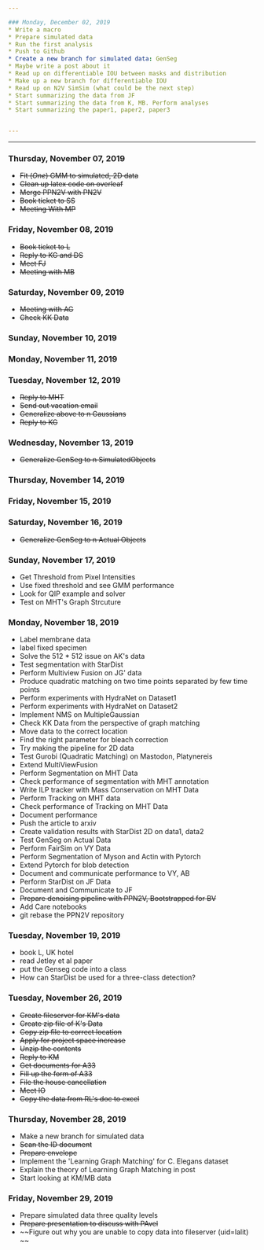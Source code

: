 ```yaml
---

### Monday, December 02, 2019
* Write a macro
* Prepare simulated data
* Run the first analysis
* Push to Github
* Create a new branch for simulated data: GenSeg
* Maybe write a post about it
* Read up on differentiable IOU between masks and distribution
* Make up a new branch for differentiable IOU
* Read up on N2V SimSim (what could be the next step)
* Start summarizing the data from JF
* Start summarizing the data from K, MB. Perform analyses
* Start summarizing the paper1, paper2, paper3


---
```


---

### Thursday, November 07, 2019
* ~~Fit (*One*) GMM to simulated, 2D data~~
* ~~Clean up latex code on overleaf~~
* ~~Merge PPN2V with PN2V~~
* ~~Book ticket to SS~~
* ~~Meeting With MP~~


### Friday, November 08, 2019
* ~~Book ticket to L~~
* ~~Reply to KG and DS~~
* ~~Meet FJ~~
* ~~Meeting with MB~~

### Saturday, November 09, 2019
* ~~Meeting with AG~~
* ~~Check KK Data~~


### Sunday, November 10, 2019


### Monday, November 11, 2019


### Tuesday, November 12, 2019

* ~~Reply to MHT~~
* ~~Send out vacation email~~
* ~~Generalize above to n Gaussians~~
* ~~Reply to KG~~

### Wednesday, November 13, 2019
* ~~Generalize GenSeg to n SimulatedObjects~~


### Thursday, November 14, 2019

### Friday, November 15, 2019

### Saturday, November 16, 2019
* ~~Generalize GenSeg to n Actual Objects~~

### Sunday, November 17, 2019
* Get Threshold from Pixel Intensities
* Use fixed threshold and see GMM performance
* Look for QIP example and solver
* Test on MHT's Graph Strcuture

### Monday, November 18, 2019
* Label membrane data
* label fixed specimen
* Solve the 512 * 512 issue on AK's data
* Test segmentation with StarDist
* Perform Multiview Fusion on JG' data
* Produce quadratic matching on two time points separated by few time points
* Perform experiments with HydraNet on Dataset1
* Perform experiments with HydraNet on Dataset2
* Implement NMS on MultipleGaussian
* Check KK Data from the perspective of graph matching
* Move data to the correct location
* Find the right parameter for bleach correction
* Try making the pipeline for 2D data
* Test Gurobi (Quadratic Matching) on Mastodon, Platynereis
* Extend MultiViewFusion
* Perform Segmentation on MHT Data
* Check performance of segmentation with MHT annotation
* Write ILP tracker with Mass Conservation on MHT Data
* Perform Tracking on MHT data
* Check performance of Tracking on MHT Data
* Document performance
* Push the article to arxiv
* Create validation results with StarDist 2D on data1, data2
* Test GenSeg on Actual Data
* Perform FairSim on VY Data
* Perform Segmentation of Myson and Actin with Pytorch
* Extend Pytorch for blob detection
* Document and communicate performance to VY, AB
* Perform StarDist on JF Data
* Document and Communicate to JF
* ~~Prepare denoising pipeline with PPN2V, Bootstrapped for BV~~
* Add Care notebooks
* git rebase the PPN2V repository


### Tuesday, November 19, 2019
* book L, UK hotel
* read Jetley et al paper
* put the Genseg code into a class
* How can StarDist be used for a three-class detection?

### Tuesday, November 26, 2019
* ~~Create fileserver for KM's data~~
* ~~Create zip file of K's Data~~
* ~~Copy zip file to correct location~~
* ~~Apply for project space increase~~
* ~~Unzip the contents~~
* ~~Reply to KM~~
* ~~Get documents for A33~~
* ~~Fill up the form of A33~~
* ~~File the house cancellation~~
* ~~Meet IO~~
* ~~Copy the data from RL's doc to excel~~

### Thursday, November 28, 2019
* Make a new branch for simulated data
* ~~Scan the ID document~~
* ~~Prepare envelope~~
* Implement the 'Learning Graph Matching' for C. Elegans dataset
* Explain the theory of Learning Graph Matching in post
* Start looking at KM/MB data

### Friday, November 29, 2019
* Prepare simulated data three quality levels
* ~~Prepare presentation to discuss with PAvel~~
* ~~Figure out why you are unable to copy data into fileserver (uid=lalit) ~~

